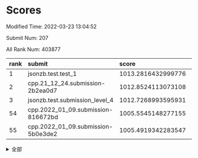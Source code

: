 # Scores

Modified Time: 2022-03-23 13:04:52

Submit Num: 207

All Rank Num: 403877

| rank |               submit               |       score        |       sigma        | pk_num |
| :--- | :--------------------------------- | :----------------- | :----------------- | :----- |
| 1    | jsonzb.test.test_1                 | 1013.2816432999776 | 0.8224381130410181 | 7807   |
| 2    | cpp.21_12_24.submission-2b2ea0d7   | 1012.8524113073108 | 0.802724553984254  | 7804   |
| 3    | jsonzb.test.submission_level_4     | 1012.7268993595931 | 0.7863841858000893 | 7801   |
| 54   | cpp.2022_01_09.submission-816672bd | 1005.5545148277155 | 0.7220655013230312 | 7806   |
| 55   | cpp.2022_01_09.submission-5b0e3de2 | 1005.4919342283547 | 0.7155779313102513 | 7803   |


<details>
<summary>全部</summary>

| rank |                 submit                 |       score        |       sigma        | pk_num |
| :--- | :------------------------------------- | :----------------- | :----------------- | :----- |
| 1    | jsonzb.test.test_1                     | 1013.2816432999776 | 0.8224381130410181 | 7807   |
| 2    | cpp.21_12_24.submission-2b2ea0d7       | 1012.8524113073108 | 0.802724553984254  | 7804   |
| 3    | jsonzb.test.submission_level_4         | 1012.7268993595931 | 0.7863841858000893 | 7801   |
| 4    | gobigger.level_3.submission_level_3_0  | 1011.8192856967235 | 0.7612197804966304 | 7804   |
| 5    | gobigger.level_3.submission_level_3_36 | 1011.6061022378249 | 0.7675311597431306 | 7803   |
| 6    | gobigger.level_3.submission_level_3_15 | 1011.4150962314252 | 0.7793555156447716 | 7806   |
| 7    | gobigger.level_3.submission_level_3_28 | 1011.3671502422925 | 0.7536856902358743 | 7805   |
| 8    | gobigger.level_3.submission_level_3_25 | 1011.2993519028075 | 0.7625616726419627 | 7808   |
| 9    | gobigger.level_3.submission_level_3_30 | 1010.9983082117294 | 0.7626498698368736 | 7803   |
| 10   | gobigger.level_3.submission_level_3_4  | 1010.9854825161125 | 0.7808693697242524 | 7802   |
| 11   | gobigger.level_3.submission_level_3_19 | 1010.7684261098525 | 0.7749316609920585 | 7800   |
| 12   | gobigger.level_3.submission_level_3_29 | 1010.7355700822785 | 0.7672523720722587 | 7805   |
| 13   | gobigger.level_3.submission_level_3_42 | 1010.7076772844    | 0.76923100093286   | 7800   |
| 14   | gobigger.level_3.submission_level_3_22 | 1010.6428802269849 | 0.7561592561147599 | 7804   |
| 15   | gobigger.level_3.submission_level_3_43 | 1010.635516744477  | 0.7972382769920441 | 7801   |
| 16   | gobigger.level_3.submission_level_3_9  | 1010.5679256363685 | 0.776143022354012  | 7801   |
| 17   | gobigger.level_3.submission_level_3_38 | 1010.5436345825755 | 0.7583792619413466 | 7809   |
| 18   | gobigger.level_3.submission_level_3_6  | 1010.5057149780345 | 0.7547089917621513 | 7802   |
| 19   | gobigger.level_3.submission_level_3_47 | 1010.4855522515047 | 0.753716902378371  | 7809   |
| 20   | gobigger.level_3.submission_level_3_33 | 1010.4140641811889 | 0.7806502228939207 | 7808   |
| 21   | gobigger.level_3.submission_level_3_34 | 1010.3680443386335 | 0.7550846503950742 | 7800   |
| 22   | gobigger.level_3.submission_level_3_21 | 1010.3641305197362 | 0.7396217715763513 | 7807   |
| 23   | gobigger.level_3.submission_level_3_40 | 1010.2735232621355 | 0.7520641296810784 | 7809   |
| 24   | gobigger.level_3.submission_level_3_27 | 1010.0821453446085 | 0.7439637385544021 | 7802   |
| 25   | gobigger.level_3.submission_level_3_24 | 1010.068147527182  | 0.7709572818027796 | 7806   |
| 26   | gobigger.level_3.submission_level_3_49 | 1010.0433026603121 | 0.7490175949154748 | 7802   |
| 27   | gobigger.level_3.submission_level_3_41 | 1009.9517436423486 | 0.741130272526449  | 7802   |
| 28   | gobigger.level_3.submission_level_3_12 | 1009.9452080418675 | 0.7701024239787233 | 7801   |
| 29   | gobigger.level_3.submission_level_3_23 | 1009.8985040134012 | 0.7546302769119211 | 7810   |
| 30   | gobigger.level_3.submission_level_3_1  | 1009.8955567551089 | 0.74717128491237   | 7802   |
| 31   | gobigger.level_3.submission_level_3_26 | 1009.8394929950285 | 0.740316364895376  | 7805   |
| 32   | gobigger.level_3.submission_level_3_45 | 1009.8225918257591 | 0.7385858686426506 | 7805   |
| 33   | gobigger.level_3.submission_level_3_11 | 1009.73848134176   | 0.7794867102598088 | 7804   |
| 34   | gobigger.level_3.submission_level_3_20 | 1009.7378052591647 | 0.7471151500379727 | 7807   |
| 35   | gobigger.level_3.submission_level_3_5  | 1009.6309987626352 | 0.7450125643311705 | 7801   |
| 36   | gobigger.level_3.submission_level_3_48 | 1009.5609703642903 | 0.7588655085028524 | 7801   |
| 37   | gobigger.level_3.submission_level_3_14 | 1009.5572958832779 | 0.7537635818433056 | 7801   |
| 38   | gobigger.level_3.submission_level_3_2  | 1009.4831065844594 | 0.7354476616081411 | 7803   |
| 39   | gobigger.level_3.submission_level_3_16 | 1009.4654254417597 | 0.7612937856228226 | 7798   |
| 40   | gobigger.level_3.submission_level_3_32 | 1009.4266813585991 | 0.7447670573644682 | 7803   |
| 41   | gobigger.level_3.submission_level_3_3  | 1009.4008667343352 | 0.7531435594373442 | 7801   |
| 42   | gobigger.level_3.submission_level_3_7  | 1009.3926929832203 | 0.7814659795439867 | 7805   |
| 43   | gobigger.level_3.submission_level_3_31 | 1009.3843834098467 | 0.7387645502530102 | 7803   |
| 44   | gobigger.level_3.submission_level_3_10 | 1009.3661504981686 | 0.7540626495742057 | 7808   |
| 45   | gobigger.level_3.submission_level_3_39 | 1009.3282154504957 | 0.7892313741556757 | 7807   |
| 46   | gobigger.level_3.submission_level_3_17 | 1009.1608717289871 | 0.7365000088538152 | 7806   |
| 47   | gobigger.level_3.submission_level_3_13 | 1009.0863834388332 | 0.782286864757707  | 7807   |
| 48   | gobigger.level_3.submission_level_3_44 | 1008.8806085352543 | 0.7606178686925946 | 7802   |
| 49   | gobigger.level_3.submission_level_3_46 | 1008.8041058753118 | 0.7518150172098402 | 7802   |
| 50   | gobigger.level_3.submission_level_3_37 | 1008.6124452205801 | 0.7569931265233463 | 7806   |
| 51   | gobigger.level_3.submission_level_3_35 | 1008.5263035698143 | 0.7331785456229639 | 7807   |
| 52   | gobigger.level_3.submission_level_3_8  | 1008.5025235942555 | 0.7507458161441027 | 7808   |
| 53   | gobigger.level_3.submission_level_3_18 | 1008.2466852174526 | 0.7563047051164358 | 7807   |
| 54   | cpp.2022_01_09.submission-816672bd     | 1005.5545148277155 | 0.7220655013230312 | 7806   |
| 55   | cpp.2022_01_09.submission-5b0e3de2     | 1005.4919342283547 | 0.7155779313102513 | 7803   |
| 56   | gobigger.level_1.submission_level_1_30 | 1005.0645842360284 | 0.7211566503290283 | 7799   |
| 57   | gobigger.level_1.submission_level_1_34 | 1004.5001156128816 | 0.7226346356067741 | 7806   |
| 58   | gobigger.level_1.submission_level_1_44 | 1004.4865847490207 | 0.7320185911563896 | 7805   |
| 59   | gobigger.level_1.submission_level_1_43 | 1004.3323909322074 | 0.7210967573247856 | 7809   |
| 60   | gobigger.level_1.submission_level_1_19 | 1004.1750667596806 | 0.7195399335598096 | 7802   |
| 61   | gobigger.level_1.submission_level_1_41 | 1004.1189948884975 | 0.7272650639487185 | 7800   |
| 62   | gobigger.level_1.submission_level_1_20 | 1004.0477578024222 | 0.7182193597939335 | 7809   |
| 63   | gobigger.level_1.submission_level_1_25 | 1003.988035014774  | 0.7110428576222926 | 7804   |
| 64   | gobigger.level_1.submission_level_1_27 | 1003.9292699335558 | 0.7257499811156016 | 7806   |
| 65   | gobigger.level_1.submission_level_1_23 | 1003.8929630029888 | 0.7089683374886099 | 7806   |
| 66   | gobigger.level_1.submission_level_1_4  | 1003.8631683223167 | 0.7084880698827566 | 7803   |
| 67   | gobigger.level_1.submission_level_1_1  | 1003.7838745343399 | 0.7306156387665841 | 7803   |
| 68   | gobigger.level_1.submission_level_1_42 | 1003.7772710144917 | 0.72540328558549   | 7799   |
| 69   | gobigger.level_1.submission_level_1_11 | 1003.6630394798547 | 0.7050039541928962 | 7809   |
| 70   | gobigger.level_1.submission_level_1_18 | 1003.5716132083822 | 0.7197129783299734 | 7805   |
| 71   | gobigger.level_1.submission_level_1_5  | 1003.5699159945658 | 0.721279552588053  | 7805   |
| 72   | gobigger.level_1.submission_level_1_8  | 1003.5213032808707 | 0.7022831909578509 | 7796   |
| 73   | gobigger.level_1.submission_level_1_3  | 1003.517036248188  | 0.7172808189319954 | 7804   |
| 74   | gobigger.level_1.submission_level_1_38 | 1003.5056970200105 | 0.7157189644800618 | 7805   |
| 75   | gobigger.level_1.submission_level_1_2  | 1003.4907194883638 | 0.7196835612301671 | 7805   |
| 76   | gobigger.level_1.submission_level_1_9  | 1003.4592865102269 | 0.7099150623222882 | 7812   |
| 77   | gobigger.level_1.submission_level_1_13 | 1003.4489296893112 | 0.7084719547177146 | 7801   |
| 78   | gobigger.level_1.submission_level_1_0  | 1003.4328827790582 | 0.7155004463571416 | 7802   |
| 79   | gobigger.level_1.submission_level_1_36 | 1003.4100381191727 | 0.7238910696856913 | 7809   |
| 80   | gobigger.level_1.submission_level_1_47 | 1003.3984987071022 | 0.7198494134000284 | 7808   |
| 81   | gobigger.level_1.submission_level_1_37 | 1003.3070457490815 | 0.7218867835245625 | 7801   |
| 82   | gobigger.level_1.submission_level_1_24 | 1003.2757848280759 | 0.7275756728014453 | 7804   |
| 83   | gobigger.level_1.submission_level_1_31 | 1003.2555336988115 | 0.7132910182544776 | 7806   |
| 84   | gobigger.level_1.submission_level_1_14 | 1003.2441298530798 | 0.7183110092105404 | 7809   |
| 85   | gobigger.level_1.submission_level_1_15 | 1003.2370081161263 | 0.7279256553741189 | 7807   |
| 86   | gobigger.level_1.submission_level_1_39 | 1003.2353263502561 | 0.7221604367453294 | 7805   |
| 87   | gobigger.level_1.submission_level_1_35 | 1003.2263962769398 | 0.7163185124265015 | 7803   |
| 88   | gobigger.level_1.submission_level_1_7  | 1003.2216955704534 | 0.7316067270581679 | 7804   |
| 89   | gobigger.level_1.submission_level_1_33 | 1003.1789355361916 | 0.7011598434321377 | 7803   |
| 90   | gobigger.level_1.submission_level_1_22 | 1003.140782526473  | 0.7155904784077676 | 7808   |
| 91   | gobigger.level_1.submission_level_1_48 | 1003.0776758372563 | 0.7164059515171046 | 7804   |
| 92   | gobigger.level_1.submission_level_1_17 | 1002.9813634688264 | 0.7100945608191418 | 7806   |
| 93   | gobigger.level_1.submission_level_1_26 | 1002.8639399293154 | 0.7183459701555281 | 7803   |
| 94   | gobigger.level_1.submission_level_1_6  | 1002.8371566707058 | 0.7151000817047557 | 7803   |
| 95   | gobigger.level_1.submission_level_1_29 | 1002.7785246357264 | 0.721962810590806  | 7804   |
| 96   | gobigger.level_1.submission_level_1_45 | 1002.7282876821401 | 0.7194743087329037 | 7810   |
| 97   | gobigger.level_1.submission_level_1_40 | 1002.6997259708448 | 0.7243171203266251 | 7797   |
| 98   | gobigger.level_1.submission_level_1_32 | 1002.6885845918059 | 0.7107898417284352 | 7805   |
| 99   | gobigger.level_1.submission_level_1_10 | 1002.6731100851363 | 0.7131373933494608 | 7804   |
| 100  | gobigger.level_1.submission_level_1_12 | 1002.5629419366586 | 0.7102633013270744 | 7805   |
| 101  | gobigger.level_1.submission_level_1_49 | 1002.4349498320263 | 0.7115610147321806 | 7808   |
| 102  | gobigger.level_1.submission_level_1_16 | 1002.2882885326592 | 0.711519267597108  | 7807   |
| 103  | gobigger.level_1.submission_level_1_28 | 1002.1308365359183 | 0.711846149546788  | 7803   |
| 104  | gobigger.level_1.submission_level_1_46 | 1001.5808914229159 | 0.7073220195666282 | 7805   |
| 105  | gobigger.level_1.submission_level_1_21 | 1001.5364802058116 | 0.7131238152966624 | 7804   |
| 106  | gobigger.random.submission_random_11   | 997.1669446968999  | 0.7249875294641651 | 7803   |
| 107  | gobigger.random.submission_random_26   | 997.1435630110323  | 0.7166626027172525 | 7806   |
| 108  | gobigger.random.submission_random_29   | 997.0669247585496  | 0.7091104698760391 | 7809   |
| 109  | gobigger.random.submission_random_21   | 996.7759824298221  | 0.7102443312533167 | 7797   |
| 110  | gobigger.random.submission_random_32   | 996.639346161441   | 0.7133202183423752 | 7803   |
| 111  | gobigger.random.submission_random_9    | 996.6245926366468  | 0.7129031180338268 | 7802   |
| 112  | gobigger.random.submission_random_27   | 996.5894068538237  | 0.7097396808136401 | 7801   |
| 113  | gobigger.random.submission_random_20   | 996.5661140074103  | 0.7192388809148437 | 7807   |
| 114  | gobigger.random.submission_random_19   | 996.5602439599273  | 0.7148367258098848 | 7805   |
| 115  | gobigger.random.submission_random_0    | 996.5238600870485  | 0.7092394216072189 | 7796   |
| 116  | gobigger.random.submission_random_14   | 996.5230589989691  | 0.6995170015666113 | 7806   |
| 117  | gobigger.random.submission_random_45   | 996.4012642546242  | 0.6998515340273829 | 7803   |
| 118  | gobigger.random.submission_random_28   | 996.3822333188247  | 0.7112643902059353 | 7803   |
| 119  | gobigger.random.submission_random_15   | 996.3470136960516  | 0.720061119371368  | 7807   |
| 120  | gobigger.random.submission_random_33   | 996.3301370154508  | 0.712381158435323  | 7801   |
| 121  | gobigger.random.submission_random_3    | 996.25648705557    | 0.7197275174155356 | 7801   |
| 122  | gobigger.random.submission_random_5    | 996.2544135562275  | 0.7026556331723218 | 7798   |
| 123  | gobigger.random.submission_random_48   | 996.1941730572953  | 0.7270301093626726 | 7801   |
| 124  | gobigger.random.submission_random_7    | 996.1441935260926  | 0.7172554000658202 | 7805   |
| 125  | gobigger.random.submission_random_39   | 996.059435001804   | 0.7139777904577476 | 7808   |
| 126  | gobigger.random.submission_random_42   | 996.0568567044575  | 0.70642983981868   | 7804   |
| 127  | gobigger.random.submission_random_13   | 996.031876115738   | 0.7009461717970981 | 7803   |
| 128  | gobigger.random.submission_random_49   | 995.9708862556057  | 0.7075880209582947 | 7804   |
| 129  | gobigger.random.submission_random_23   | 995.9501707530197  | 0.708638404063469  | 7805   |
| 130  | gobigger.random.submission_random_40   | 995.9244992066333  | 0.7022458440549564 | 7803   |
| 131  | gobigger.random.submission_random_6    | 995.9190078140225  | 0.7216502809500397 | 7802   |
| 132  | gobigger.random.submission_random_4    | 995.90216923672    | 0.7142256259645454 | 7807   |
| 133  | gobigger.random.submission_random_16   | 995.887342923626   | 0.7085751917483811 | 7808   |
| 134  | gobigger.random.submission_random_43   | 995.8562050035273  | 0.7309917839104378 | 7808   |
| 135  | gobigger.random.submission_random_38   | 995.8234690565156  | 0.7153372165554531 | 7800   |
| 136  | gobigger.random.submission_random_12   | 995.7791066193467  | 0.71110080056882   | 7806   |
| 137  | gobigger.random.submission_random_44   | 995.7781808032292  | 0.7118589843517434 | 7806   |
| 138  | gobigger.random.submission_random_25   | 995.7472361080216  | 0.7119212076743671 | 7803   |
| 139  | gobigger.random.submission_random_17   | 995.6574097890466  | 0.6951782411112034 | 7804   |
| 140  | gobigger.random.submission_random_35   | 995.6252161430259  | 0.729635533717106  | 7805   |
| 141  | gobigger.random.submission_random_47   | 995.5489118076066  | 0.7027712289347048 | 7805   |
| 142  | gobigger.random.submission_random_24   | 995.5439326694742  | 0.7163373926787682 | 7807   |
| 143  | gobigger.random.submission_random_31   | 995.4779254984057  | 0.7164812505614195 | 7802   |
| 144  | gobigger.random.submission_random_10   | 995.4301524101228  | 0.7084204285397115 | 7804   |
| 145  | gobigger.random.submission_random_22   | 995.343665080226   | 0.7246183826838434 | 7803   |
| 146  | gobigger.random.submission_random_2    | 995.333181008618   | 0.7282677942097691 | 7810   |
| 147  | gobigger.random.submission_random_37   | 995.2751430174477  | 0.7186372083897478 | 7803   |
| 148  | gobigger.random.submission_random_41   | 995.2371839936533  | 0.7114729682865893 | 7806   |
| 149  | gobigger.random.submission_random_34   | 995.1781520926594  | 0.7196269365991749 | 7806   |
| 150  | gobigger.random.submission_random_36   | 995.1416574199322  | 0.741757233239126  | 7803   |
| 151  | gobigger.random.submission_random_18   | 995.1211733185186  | 0.7136458578804449 | 7800   |
| 152  | gobigger.random.submission_random_1    | 994.9658601989672  | 0.7184929907888045 | 7803   |
| 153  | gobigger.random.submission_random_46   | 994.9581653828615  | 0.7212179488989726 | 7809   |
| 154  | gobigger.random.submission_random_30   | 994.821583485391   | 0.7186640074490213 | 7807   |
| 155  | gobigger.random.submission_random_8    | 994.6674636574028  | 0.7279318599070344 | 7800   |
| 156  | gobigger.level_2.submission_level_2_22 | 994.0639241285681  | 0.7305933972032246 | 7807   |
| 157  | gobigger.level_2.submission_level_2_27 | 993.9264011077645  | 0.7334238084085057 | 7801   |
| 158  | gobigger.level_2.submission_level_2_7  | 993.9084700797329  | 0.743129931960926  | 7802   |
| 159  | gobigger.level_2.submission_level_2_23 | 993.7790396918624  | 0.7314596144785503 | 7802   |
| 160  | gobigger.level_2.submission_level_2_2  | 993.589855148902   | 0.7235278727023564 | 7810   |
| 161  | gobigger.level_2.submission_level_2_21 | 993.4826228054014  | 0.7337037001324642 | 7800   |
| 162  | gobigger.level_2.submission_level_2_38 | 993.3788791217062  | 0.7349171878129518 | 7809   |
| 163  | gobigger.level_2.submission_level_2_0  | 993.1029130543037  | 0.7310953970840481 | 7802   |
| 164  | gobigger.level_2.submission_level_2_41 | 992.9701182008099  | 0.73392278801117   | 7808   |
| 165  | gobigger.level_2.submission_level_2_44 | 992.9229340513675  | 0.7388100938136437 | 7803   |
| 166  | gobigger.level_2.submission_level_2_3  | 992.9034218155572  | 0.7347501196491288 | 7803   |
| 167  | gobigger.level_2.submission_level_2_19 | 992.8963730203678  | 0.7347252591756164 | 7806   |
| 168  | gobigger.level_2.submission_level_2_48 | 992.6306604673756  | 0.7317932671478826 | 7804   |
| 169  | gobigger.level_2.submission_level_2_26 | 992.5694017610781  | 0.724867616905968  | 7804   |
| 170  | gobigger.level_2.submission_level_2_5  | 992.420893316649   | 0.7414683753961836 | 7803   |
| 171  | gobigger.level_2.submission_level_2_25 | 992.4075340929044  | 0.7394923148382575 | 7801   |
| 172  | gobigger.level_2.submission_level_2_4  | 992.3989373501252  | 0.7373421362385447 | 7804   |
| 173  | gobigger.level_2.submission_level_2_17 | 992.3899598745863  | 0.7316440310885745 | 7805   |
| 174  | gobigger.level_2.submission_level_2_16 | 992.3648775424639  | 0.7501856479502811 | 7803   |
| 175  | gobigger.level_2.submission_level_2_1  | 992.3495433408311  | 0.7473748882390246 | 7806   |
| 176  | gobigger.level_2.submission_level_2_15 | 992.3415458217806  | 0.7394792187410052 | 7807   |
| 177  | gobigger.level_2.submission_level_2_14 | 992.2409543531448  | 0.7484071657268709 | 7800   |
| 178  | gobigger.level_2.submission_level_2_10 | 992.1598496723284  | 0.736198076944815  | 7803   |
| 179  | gobigger.level_2.submission_level_2_8  | 992.1287884499388  | 0.7370240662643922 | 7805   |
| 180  | gobigger.level_2.submission_level_2_47 | 992.0177852715409  | 0.7371760575936903 | 7806   |
| 181  | gobigger.level_2.submission_level_2_6  | 992.016433737521   | 0.7537518541348031 | 7807   |
| 182  | gobigger.level_2.submission_level_2_31 | 992.0017540128861  | 0.7309843135466746 | 7809   |
| 183  | gobigger.level_2.submission_level_2_34 | 991.9957251387918  | 0.7563512553725045 | 7803   |
| 184  | gobigger.level_2.submission_level_2_24 | 991.9624947468332  | 0.7597673163795794 | 7802   |
| 185  | gobigger.level_2.submission_level_2_46 | 991.888277692683   | 0.7371357486675346 | 7805   |
| 186  | gobigger.level_2.submission_level_2_29 | 991.8882550675291  | 0.7582508049584908 | 7802   |
| 187  | gobigger.level_2.submission_level_2_36 | 991.8678327545442  | 0.7598845317085382 | 7808   |
| 188  | gobigger.level_2.submission_level_2_35 | 991.8352559778766  | 0.7473276800555418 | 7802   |
| 189  | gobigger.level_2.submission_level_2_45 | 991.8261593331729  | 0.7530801521686501 | 7807   |
| 190  | gobigger.level_2.submission_level_2_18 | 991.7664864294374  | 0.7311748402736529 | 7807   |
| 191  | gobigger.level_2.submission_level_2_33 | 991.7313589022597  | 0.7434766596526734 | 7805   |
| 192  | gobigger.level_2.submission_level_2_49 | 991.6848232044973  | 0.7542434328029474 | 7804   |
| 193  | gobigger.level_2.submission_level_2_42 | 991.6554355276503  | 0.7349152607667309 | 7805   |
| 194  | gobigger.level_2.submission_level_2_12 | 991.6451091402165  | 0.7374802436685959 | 7806   |
| 195  | gobigger.level_2.submission_level_2_9  | 991.5834738055366  | 0.7392216983273828 | 7806   |
| 196  | gobigger.level_2.submission_level_2_13 | 991.4414400250354  | 0.7429520872250013 | 7811   |
| 197  | gobigger.level_2.submission_level_2_28 | 991.2474429337834  | 0.7468307097356821 | 7804   |
| 198  | gobigger.level_2.submission_level_2_32 | 991.1793404353683  | 0.7634091505057863 | 7808   |
| 199  | gobigger.level_2.submission_level_2_20 | 991.1654658170193  | 0.7439332518221192 | 7804   |
| 200  | gobigger.level_2.submission_level_2_11 | 990.9196507684046  | 0.7456877776268501 | 7808   |
| 201  | gobigger.level_2.submission_level_2_30 | 990.9074862859333  | 0.7481864206495393 | 7803   |
| 202  | gobigger.level_2.submission_level_2_37 | 990.1745803383146  | 0.7893540890087825 | 7806   |
| 203  | gobigger.level_2.submission_level_2_43 | 990.1230273134522  | 0.7768318631608221 | 7798   |
| 204  | gobigger.level_2.submission_level_2_39 | 989.9773707175491  | 0.767123182720602  | 7810   |
| 205  | gobigger.level_2.submission_level_2_40 | 989.8058347393165  | 0.7669849703192112 | 7806   |
| 206  | gobigger.none.submission_none_0        | 977.9400780142935  | 1.2602271363879791 | 7808   |
| 207  | gobigger.none.submission_none_1        | 976.2136400519054  | 1.458918887076215  | 7806   |

</details>